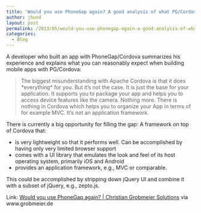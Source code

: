 ```yaml
---
title: 'Would you use PhoneGap again? A good analysis of what PG/Cordova is and isn&#8217;t'
author: jhund
layout: post
permalink: /2013/05/would-you-use-phonegap-again-a-good-analysis-of-what-pgcordova-is-and-isnt/
categories:
  - Blog
---
```

A developer who built an app with PhoneGap/Cordova summarizes his experience and explains what you can reasonably expect when building mobile apps with PG/Cordova:

<blockquote class="iii-article-quote">
  <p>
    The biggest misunderstanding with Apache Cordova is that it does *everything* for you. But it’s not the case. It is just the base for your application. It supports you to package your app and helps you to access device features like the camera. Nothing more. There is nothing in Cordova which helps you to organize your App in terms of for example MVC. It’s not an application framework.
  </p>
</blockquote>

There is currently a big opportunity for filling the gap: A framework on top of Cordova that:

  * is very lightweight so that it performs well. Can be accomplished by having only very limited browser support
  * comes with a UI library that emulates the look and feel of its host operating system, primarily iOS and Android
  * provides an application framework, e.g., MVC or comparable.

<div>
  This could be accomplished by stripping down jQuery UI and combine it with a subset of jQuery, e.g., zepto.js.
</div>

<div>
</div>

<p class="iii-article-source">
  Link: <a href="http://www.grobmeier.de/would-you-use-phonegap-again-18052013.html">Would you use PhoneGap again? | Christian Grobmeier Solutions</a> via www.grobmeier.de
</p>
